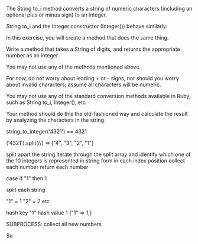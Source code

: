 The String to_i method converts a string of numeric characters (including an optional plus or minus sign)
to an Integer. 

String to_i and the Integer constructor (Integer()) behave similarly. 

In this exercise, you will create a method that does the same thing.

Write a method that takes a String of digits, and returns the appropriate number as an integer. 

You may not use any of the methods mentioned above.

For now, do not worry about leading + or - signs, nor should you worry about invalid characters; 
assume all characters will be numeric.

You may not use any of the standard conversion methods available in Ruby, 
such as String to_i, Integer(), etc. 

Your method should do this the old-fashioned way and calculate the result by analyzing the characters in the string.


string_to_integer('4321') == 4321

('4321').split(//)
=> ["4", "3", "2", "1"]
   


split apart the string
iterate through the split array and 
identify which one of the 10 integers is represented in string form in each index position
collect each number
return each number

case
if "1" then 1



split each string 


"1" = 1
"2" = 2
etc

hash key "1"   hash value 1
{"1" => 1,}


SUBPROCESS: collect all new numbers


Su

























